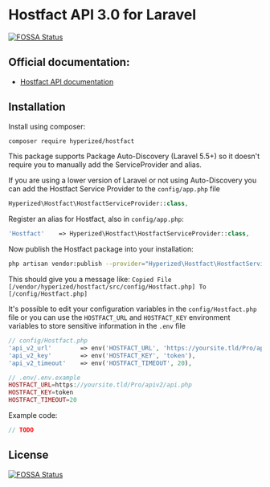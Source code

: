 # Hostfact API 3.0 for Laravel

[![FOSSA Status](https://app.fossa.io/api/projects/git%2Bgithub.com%2Fhyperized%2Fhostfact.svg?type=shield)](https://app.fossa.io/projects/git%2Bgithub.com%2Fhyperized%2Fhostfact?ref=badge_shield)

Official documentation:
-----------------------

* [Hostfact API documentation](https://www.hostfact.nl/developer/api/)

Installation
------------

Install using composer:
```bash
composer require hyperized/hostfact
```

This package supports Package Auto-Discovery (Laravel 5.5+) so it doesn't require you to manually add the ServiceProvider and alias.

If you are using a lower version of Laravel or not using Auto-Discovery you can add the Hostfact Service Provider to the `config/app.php` file 

```php
Hyperized\Hostfact\HostfactServiceProvider::class,
```
Register an alias for Hostfact, also in `config/app.php`:

```php
'Hostfact'    => Hyperized\Hostfact\HostfactServiceProvider::class,
```
Now publish the Hostfact package into your installation:
```bash
php artisan vendor:publish --provider="Hyperized\Hostfact\HostfactServiceProvider" --tag="config"
```
This should give you a message like: `Copied File [/vendor/hyperized/hostfact/src/config/Hostfact.php] To [/config/Hostfact.php]`

It's possible to edit your configuration variables in the `config/Hostfact.php` file or you can use the `HOSTFACT_URL` and `HOSTFACT_KEY` environment variables to store sensitive information in the `.env` file 
```php
// config/Hostfact.php
'api_v2_url'		=> env('HOSTFACT_URL', 'https://yoursite.tld/Pro/apiv2/api.php'),
'api_v2_key'		=> env('HOSTFACT_KEY', 'token'),
'api_v2_timeout'	=> env('HOSTFACT_TIMEOUT', 20),

// .env/.env.example
HOSTFACT_URL=https://yoursite.tld/Pro/apiv2/api.php
HOSTFACT_KEY=token
HOSTFACT_TIMEOUT=20
```

Example code:
```php
// TODO
```

## License
[![FOSSA Status](https://app.fossa.io/api/projects/git%2Bgithub.com%2Fhyperized%2Fhostfact.svg?type=large)](https://app.fossa.io/projects/git%2Bgithub.com%2Fhyperized%2Fhostfact?ref=badge_large)